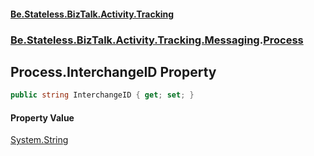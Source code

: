 #### [Be.Stateless.BizTalk.Activity.Tracking](README.md 'README')
### [Be.Stateless.BizTalk.Activity.Tracking.Messaging](Be.Stateless.BizTalk.Activity.Tracking.Messaging.md 'Be.Stateless.BizTalk.Activity.Tracking.Messaging').[Process](Process.md 'Be.Stateless.BizTalk.Activity.Tracking.Messaging.Process')

## Process.InterchangeID Property

```csharp
public string InterchangeID { get; set; }
```

#### Property Value
[System.String](https://docs.microsoft.com/en-us/dotnet/api/System.String 'System.String')